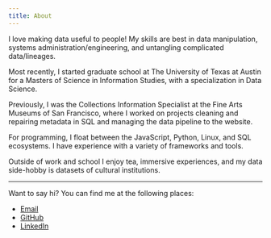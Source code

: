 ```yaml
---
title: About
---
```

I love making data useful to people! My skills are best in data manipulation, systems administration/engineering, and untangling complicated data/lineages.

Most recently, I started graduate school at The University of Texas at Austin for a Masters of Science in Information Studies, with a specialization in Data Science.

Previously, I was the Collections Information Specialist at the Fine Arts Museums of San Francisco, where I worked on projects cleaning and repairing metadata in SQL and managing the data pipeline to the website.

For programming, I float between the JavaScript, Python, Linux, and SQL ecosystems. I have experience with a variety of frameworks and tools.

Outside of work and school I enjoy tea, immersive experiences, and my data side-hobby is datasets of cultural institutions.

<!--
I'm a recent grad from RIT (BS New Media Interative Development 2020). I minored in Museum Studies, focusing on how people use technology to engage with culture. My tech interests include metadata, visualization, and rich content editing.

Over the last year-ish I've been working with data visualization and semantic markup. This has included visualizing everything from pancakes to museum collections to APIs. I've also been learning about the semantics discussions involved in Schema.org and Markdown.

Some of the tools I've been actively using over the last year include TypeScript, SASS, Nuxt, Hugo, GitLab CI, and d3.

In my free time I've been cooking/baking and experimenting with food.
-->
---

Want to say hi?
You can find me at the following places:
* [Email](mailto:christian@ctmartin.dev)
* [GitHub](https://github.com/ct-martin)
* [LinkedIn](https://linkedin.com/in/ct-martin)
